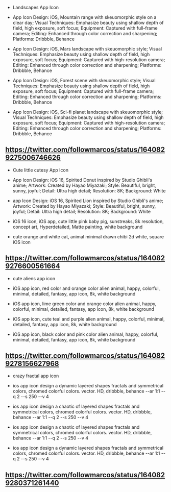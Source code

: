 - Landscapes App Icon

* App Icon Design: iOS, Mountain range with skeuomorphic style on a clear day; Visual Techniques: Emphasize beauty using shallow depth of field, high exposure, soft focus; Equipment: Captured with full-frame camera; Editing: Enhanced through color correction and sharpening; Platforms: Dribbble, Behance

* App Icon Design: iOS, Mars landscape with skeuomorphic style; Visual Techniques: Emphasize beauty using shallow depth of field, high exposure, soft focus; Equipment: Captured with high-resolution camera; Editing: Enhanced through color correction and sharpening; Platforms: Dribbble, Behance

* App Icon Design: iOS, Forest scene with skeuomorphic style; Visual Techniques: Emphasize beauty using shallow depth of field, high exposure, soft focus; Equipment: Captured with full-frame camera; Editing: Enhanced through color correction and sharpening; Platforms: Dribbble, Behance

* App Icon Design: iOS, Sci-fi planet landscape with skeuomorphic style; Visual Techniques: Emphasize beauty using shallow depth of field, high exposure, soft focus; Equipment: Captured with high-resolution camera; Editing: Enhanced through color correction and sharpening; Platforms: Dribbble, Behance

https://twitter.com/followmarcos/status/1640829275006746626
---
- Cute little cutesy App Icon

* App Icon Design: iOS 16, Spirited Donut inspired by Studio Ghibli's anime; Artwork: Created by Hayao Miyazaki; Style: Beautiful, bright, sunny, joyful; Detail: Ultra high detail; Resolution: 8K; Background: White

* app Icon Design: iOS 16, Spirited Lion inspired by Studio Ghibli's anime; Artwork: Created by Hayao Miyazaki; Style: Beautiful, bright, sunny, joyful; Detail: Ultra high detail; Resolution: 8K; Background: White

* iOS 16 icon, iOS app, cute little pink baby pig, sunstreaks, 8k resolution, concept art, Hyperdetailed, Matte painting, white background

* cute orange and white cat, animal minimal drawn chibi 2d white, square iOS icon

https://twitter.com/followmarcos/status/1640829276600561664
---
- cute aliens app icon

* iOS app icon, red color and orange color alien animal, happy, colorful, minimal, detailed, fantasy, app icon, 8k, white background

* iOS app icon, lime green color and orange color alien animal, happy, colorful, minimal, detailed, fantasy, app icon, 8k, white background

* iOS app icon, cute teal and purple alien animal, happy, colorful, minimal, detailed, fantasy, app icon, 8k, white background

* iOS app icon, black color and pink color alien animal, happy, colorful, minimal, detailed, fantasy, app icon, 8k, white background

https://twitter.com/followmarcos/status/1640829278156627968
---
- crazy fractal app icon

* ios app icon design a dynamic layered shapes fractals and symmetrical colors, chromed colorful colors. vector. HD, dribbble, behance --ar 1:1 --q 2 --s 250 --v 4

* ios app icon design a chaotic of layered shapes fractals and symmetrical colors, chromed colorful colors. vector. HD, dribbble, behance --ar 1:1 --q 2 --s 250 --v 4

* ios app icon design a chaotic of layered shapes fractals and symmetrical colors, chromed colorful colors. vector. HD, dribbble, behance --ar 1:1 --q 2 --s 250 --v 4

* ios app icon design a dynamic layered shapes fractals and symmetrical colors, chromed colorful colors. vector. HD, dribbble, behance --ar 1:1 --q 2 --s 250 --v 4

https://twitter.com/followmarcos/status/1640829280371261440
---

